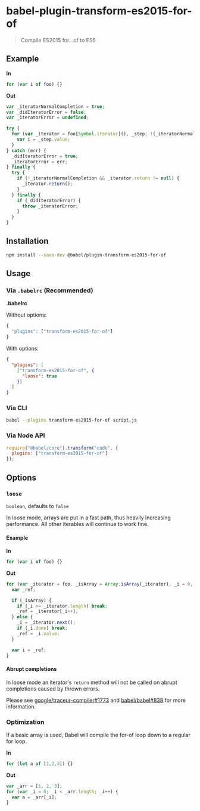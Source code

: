 # babel-plugin-transform-es2015-for-of

> Compile ES2015 for...of to ES5

## Example

**In**

```js
for (var i of foo) {}
```

**Out**

```js
var _iteratorNormalCompletion = true;
var _didIteratorError = false;
var _iteratorError = undefined;

try {
  for (var _iterator = foo[Symbol.iterator](), _step; !(_iteratorNormalCompletion = (_step = _iterator.next()).done); _iteratorNormalCompletion = true) {
    var i = _step.value;
  }
} catch (err) {
  _didIteratorError = true;
  _iteratorError = err;
} finally {
  try {
    if (!_iteratorNormalCompletion && _iterator.return != null) {
      _iterator.return();
    }
  } finally {
    if (_didIteratorError) {
      throw _iteratorError;
    }
  }
}
```

## Installation

```sh
npm install --save-dev @babel/plugin-transform-es2015-for-of
```

## Usage

### Via `.babelrc` (Recommended)

**.babelrc**

Without options:

```js
{
  "plugins": ["transform-es2015-for-of"]
}
```

With options:

```json
{
  "plugins": [
    ["transform-es2015-for-of", {
      "loose": true
    }]
  ]
}
```

### Via CLI

```sh
babel --plugins transform-es2015-for-of script.js
```

### Via Node API

```javascript
require("@babel/core").transform("code", {
  plugins: ["transform-es2015-for-of"]
});
```

## Options

### `loose`

`boolean`, defaults to `false`

In loose mode, arrays are put in a fast path, thus heavily increasing performance.
All other iterables will continue to work fine.

#### Example

**In**

```js
for (var i of foo) {}
```

**Out**

```js
for (var _iterator = foo, _isArray = Array.isArray(_iterator), _i = 0, _iterator = _isArray ? _iterator : _iterator[Symbol.iterator]();;) {
  var _ref;

  if (_isArray) {
    if (_i >= _iterator.length) break;
    _ref = _iterator[_i++];
  } else {
    _i = _iterator.next();
    if (_i.done) break;
    _ref = _i.value;
  }

  var i = _ref;
}
```

#### Abrupt completions

In loose mode an iterator's `return` method will not be called on abrupt completions caused by thrown errors.

Please see [google/traceur-compiler#1773](https://github.com/google/traceur-compiler/issues/1773) and
[babel/babel#838](https://github.com/babel/babel/issues/838) for more information.

### Optimization

If a basic array is used, Babel will compile the for-of loop down to a regular for loop.

**In**

```js
for (let a of [1,2,3]) {}
```

**Out**

```js
var _arr = [1, 2, 3];
for (var _i = 0; _i < _arr.length; _i++) {
  var a = _arr[_i];
}
```
